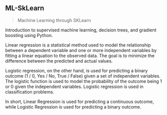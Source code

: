 ## ML-SkLearn

> Machine Learning through SKLearn

Introduction to supervised machine learning, decision trees, and gradient boosting using Python.

Linear regression is a statistical method used to model the relationship between a dependent variable and one or more independent variables by fitting a linear equation to the observed data. The goal is to minimize the difference between the predicted and actual values.

Logistic regression, on the other hand, is used for predicting a binary outcome (1 / 0, Yes / No, True / False) given a set of independent variables. The logistic function is used to model the probability of the outcome being 1 or 0 given the independent variables. Logistic regression is used in classification problems.

In short, Linear Regression is used for predicting a continuous outcome, while Logistic Regression is used for predicting a binary outcome.
